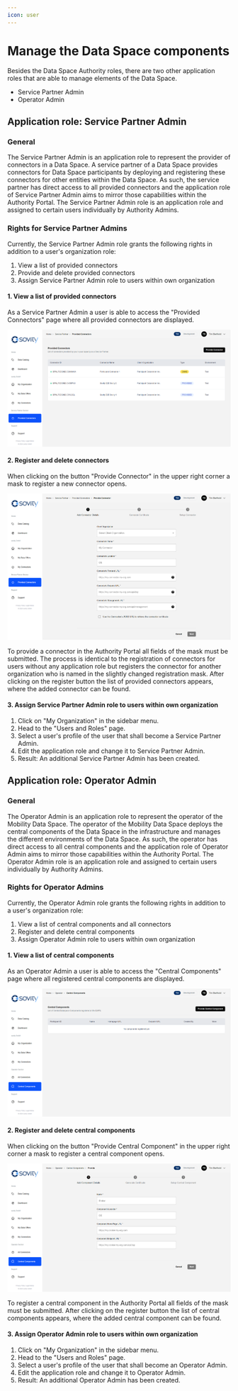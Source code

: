 ```yaml
---
icon: user
---
```


# Manage the Data Space components

Besides the Data Space Authority roles, there are two other application roles that are able to manage elements of the Data Space.

- Service Partner Admin
- Operator Admin

## Application role: Service Partner Admin

### General

The Service Partner Admin is an application role to represent the provider of connectors in a Data Space. A service partner of a Data Space provides connectors for Data Space participants by deploying and registering these connectors for other entities within the Data Space.
As such, the service partner has direct access to all provided connectors and the application role of Service Partner Admin aims to mirror those capabilities within the Authority Portal.
The Service Partner Admin role is an application role and assigned to certain users individually by Authority Admins.

### Rights for Service Partner Admins

Currently, the Service Partner Admin role grants the following rights in addition to a user's organization role:

1. View a list of provided connectors
2. Provide and delete provided connectors
3. Assign Service Partner Admin role to users within own organization

#### 1. View a list of provided connectors

As a Service Partner Admin a user is able to access the "Provided Connectors" page where all provided connectors are displayed.

![provide-connector](images/provide-connectors-overview.png)

#### 2. Register and delete connectors

When clicking on the button "Provide Connector" in the upper right corner a mask to register a new connector opens.

![provide-connector](images/provide-connector.png)

To provide a connector in the Authority Portal all fields of the mask must be submitted. The process is identical to the registration of connectors for users without any application role but registers the connector for another organization who is named in the slightly changed registration mask.
After clicking on the register button the list of provided connectors appears, where the added connector can be found.

#### 3. Assign Service Partner Admin role to users within own organization

1. Click on "My Organization" in the sidebar menu.
2. Head to the "Users and Roles" page.
3. Select a user's profile of the user that shall become a Service Partner Admin.
4. Edit the application role and change it to Service Partner Admin.
5. Result: An additional Service Partner Admin has been created.

## Application role: Operator Admin

### General

The Operator Admin is an application role to represent the operator of the Mobility Data Space. The operator of the Mobility Data Space deploys the central components of the Data Space in the infrastructure and manages the different environments of the Data Space. As such, the operator has direct access to all central components and the application role of Operator Admin aims to mirror those capabilities within the Authority Portal.
The Operator Admin role is an application role and assigned to certain users individually by Authority Admins.

### Rights for Operator Admins

Currently, the Operator Admin role grants the following rights in addition to a user's organization role:

1. View a list of central components and all connectors
2. Register and delete central components
3. Assign Operator Admin role to users within own organization

#### 1. View a list of central components

As an Operator Admin a user is able to access the "Central Components" page where all registered central components are displayed.

![central-components](images/central-components-list.png)

#### 2. Register and delete central components

When clicking on the button "Provide Central Component" in the upper right corner a mask to register a central component opens.

![provide-central-component](images/provide-central-component.png)

To register a central component in the Authority Portal all fields of the mask must be submitted.
After clicking on the register button the list of central components appears, where the added central component can be found.

#### 3. Assign Operator Admin role to users within own organization

1. Click on "My Organization" in the sidebar menu.
2. Head to the "Users and Roles" page.
3. Select a user's profile of the user that shall become an Operator Admin.
4. Edit the application role and change it to Operator Admin.
5. Result: An additional Operator Admin has been created.
